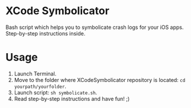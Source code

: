# XCode Symbolicator
Bash script which helps you to symbolicate crash logs for your iOS apps. Step-by-step instructions inside.

# Usage
1. Launch Terminal.
2. Move to the folder where XCodeSymbolicator repository is located: `cd yourpath/yourfolder`.
3. Launch script: `sh symbolicate.sh`.
4. Read step-by-step instructions and have fun! ;)
